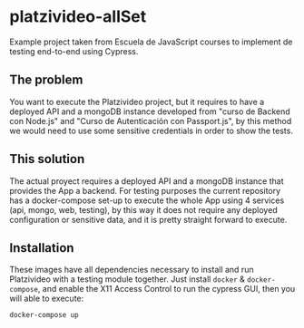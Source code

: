 # platzivideo-allSet

Example project taken from Escuela de JavaScript courses to implement de testing end-to-end using Cypress.

## The problem
You want to execute the Platzivideo project, but it requires to have a deployed API and a mongoDB instance developed from "curso de Backend con Node.js" and "Curso de Autenticación con Passport.js", by this method we would need to use some sensitive credentials in order to show the tests.

## This solution

The actual proyect requires a deployed API and a mongoDB instance that provides the App a backend. For testing purposes the current repository has a docker-compose set-up to execute the whole App using 4 services (api, mongo, web, testing), by this way it does not require any deployed configuration or sensitive data, and it is pretty straight forward to execute.

## Installation

These images have all dependencies necessary to install and run Platzivideo with a testing module together. Just install `docker` & `docker-compose`, and enable the X11 Access Control to run the cypress GUI, then you will able to execute:

```docker-compose up```